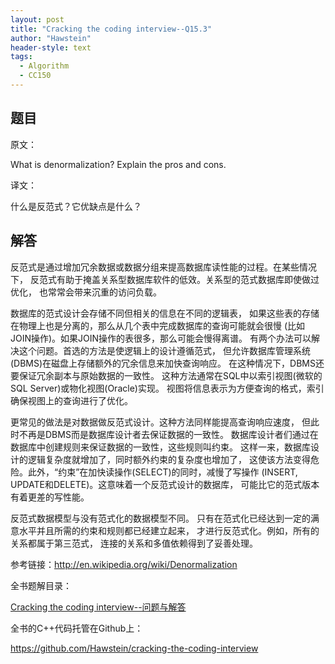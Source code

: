 ```yaml
---
layout: post
title: "Cracking the coding interview--Q15.3"
author: "Hawstein"
header-style: text
tags:
  - Algorithm
  - CC150
---
```


## 题目

原文：

What is denormalization? Explain the pros and cons.

译文：

什么是反范式？它优缺点是什么？

## 解答

反范式是通过增加冗余数据或数据分组来提高数据库读性能的过程。在某些情况下，
反范式有助于掩盖关系型数据库软件的低效。关系型的范式数据库即使做过优化，
也常常会带来沉重的访问负载。

数据库的范式设计会存储不同但相关的信息在不同的逻辑表，
如果这些表的存储在物理上也是分离的，那么从几个表中完成数据库的查询可能就会很慢
(比如JOIN操作)。如果JOIN操作的表很多，那么可能会慢得离谱。
有两个办法可以解决这个问题。首选的方法是使逻辑上的设计遵循范式，
但允许数据库管理系统(DBMS)在磁盘上存储额外的冗余信息来加快查询响应。
在这种情况下，DBMS还要保证冗余副本与原始数据的一致性。
这种方法通常在SQL中以索引视图(微软的SQL Server)或物化视图(Oracle)实现。
视图将信息表示为方便查询的格式，索引确保视图上的查询进行了优化。

更常见的做法是对数据做反范式设计。这种方法同样能提高查询响应速度，
但此时不再是DBMS而是数据库设计者去保证数据的一致性。
数据库设计者们通过在数据库中创建规则来保证数据的一致性，这些规则叫约束。
这样一来，数据库设计的逻辑复杂度就增加了，同时额外约束的复杂度也增加了，
这使该方法变得危险。此外，“约束”在加快读操作(SELECT)的同时，减慢了写操作
(INSERT, UPDATE和DELETE)。这意味着一个反范式设计的数据库，
可能比它的范式版本有着更差的写性能。

反范式数据模型与没有范式化的数据模型不同。
只有在范式化已经达到一定的满意水平并且所需的约束和规则都已经建立起来，
才进行反范式化。例如，所有的关系都属于第三范式，
连接的关系和多值依赖得到了妥善处理。

参考链接：<http://en.wikipedia.org/wiki/Denormalization>


全书题解目录：

[Cracking the coding interview--问题与解答](/2013/03/14/ctci-solutions-contents/)

全书的C++代码托管在Github上：

<https://github.com/Hawstein/cracking-the-coding-interview>

